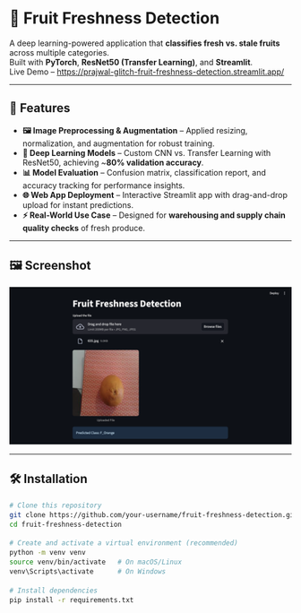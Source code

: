 # 🍎 Fruit Freshness Detection  

A deep learning-powered application that **classifies fresh vs. stale fruits** across multiple categories.  
Built with **PyTorch**, **ResNet50 (Transfer Learning)**, and **Streamlit**.  
Live Demo – https://prajwal-glitch-fruit-freshness-detection.streamlit.app/  

---

## 🚀 Features  

- **🖼️ Image Preprocessing & Augmentation** – Applied resizing, normalization, and augmentation for robust training.  
- **🧠 Deep Learning Models** – Custom CNN vs. Transfer Learning with ResNet50, achieving ~**80% validation accuracy**.  
- **📊 Model Evaluation** – Confusion matrix, classification report, and accuracy tracking for performance insights.  
- **🌐 Web App Deployment** – Interactive Streamlit app with drag-and-drop upload for instant predictions.  
- **⚡ Real-World Use Case** – Designed for **warehousing and supply chain quality checks** of fresh produce.  

---

## 🖼️ Screenshot  

![Screenshot Placeholder](assets/demo_app.png)  

---

## 🛠️ Installation  

```bash
# Clone this repository
git clone https://github.com/your-username/fruit-freshness-detection.git
cd fruit-freshness-detection

# Create and activate a virtual environment (recommended)
python -m venv venv
source venv/bin/activate   # On macOS/Linux
venv\Scripts\activate      # On Windows

# Install dependencies
pip install -r requirements.txt

